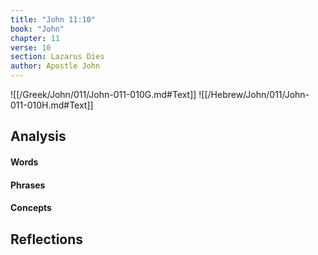 ```yaml
---
title: "John 11:10"
book: "John"
chapter: 11
verse: 10
section: Lazarus Dies
author: Apostle John
---
```

![[/Greek/John/011/John-011-010G.md#Text]]
![[/Hebrew/John/011/John-011-010H.md#Text]]

## Analysis

#### Words

#### Phrases

#### Concepts

## Reflections
